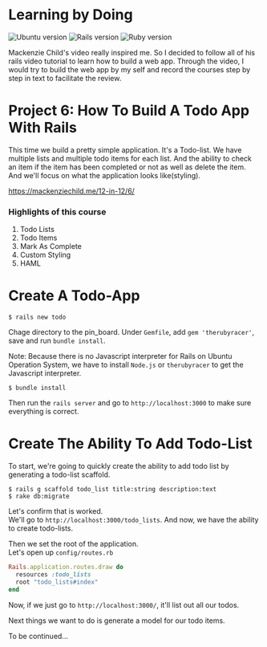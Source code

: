 # Learning by Doing 

![Ubuntu version](https://img.shields.io/badge/Ubuntu-16.04%20LTS-orange.svg)
![Rails version](https://img.shields.io/badge/Rails-v5.0.0-blue.svg)
![Ruby version](https://img.shields.io/badge/Ruby-v2.3.1p112-red.svg)

Mackenzie Child's video really inspired me. So I decided to follow all of his rails video tutorial to learn how to build a web app. Through the video, I would try to build the web app by my self and record the courses step by step in text to facilitate the review.


# Project 6: How To Build A Todo App With Rails       
This time we build a pretty simple application. It's a Todo-list. We have multiple lists and multiple todo items for each list. And the ability to check an item if the item has been completed or not as well as delete the item. And we'll focus on what the application looks like(styling).


https://mackenziechild.me/12-in-12/6/  



### Highlights of this course
1. Todo Lists
2. Todo Items
3. Mark As Complete
4. Custom Styling
5. HAML


# Create A Todo-App
```console
$ rails new todo
```


Chage directory to the pin_board. Under `Gemfile`, add `gem 'therubyracer'`, save and run `bundle install`.      

Note: 
Because there is no Javascript interpreter for Rails on Ubuntu Operation System, we have to install `Node.js` or `therubyracer` to get the Javascript interpreter.

```console
$ bundle install
```

Then run the `rails server` and go to `http://localhost:3000` to make sure everything is correct.

# Create The Ability To Add Todo-List
To start, we're going to quickly create the ability to add todo list by generating a todo-list scaffold.
```console
$ rails g scaffold todo_list title:string description:text
$ rake db:migrate
```

Let's confirm that is worked.          
We'll go to `http://localhost:3000/todo_lists`. And now, we have the ability to create todo-lists.        


Then we set the root of the application.       
Let's open up `config/routes.rb`
```ruby
Rails.application.routes.draw do
  resources :todo_lists
  root "todo_lists#index"
end
```

Now, if we just go to `http://localhost:3000/`, it'll list out all our todos. 


Next things we want to do is generate a model for our todo items.


To be continued...